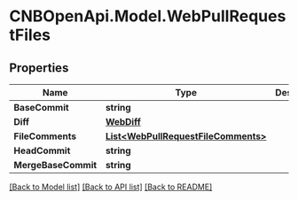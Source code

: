 # CNBOpenApi.Model.WebPullRequestFiles

## Properties

Name | Type | Description | Notes
------------ | ------------- | ------------- | -------------
**BaseCommit** | **string** |  | [optional] 
**Diff** | [**WebDiff**](WebDiff.md) |  | [optional] 
**FileComments** | [**List&lt;WebPullRequestFileComments&gt;**](WebPullRequestFileComments.md) |  | [optional] 
**HeadCommit** | **string** |  | [optional] 
**MergeBaseCommit** | **string** |  | [optional] 

[[Back to Model list]](../../README.md#documentation-for-models) [[Back to API list]](../../README.md#documentation-for-api-endpoints) [[Back to README]](../../README.md)

